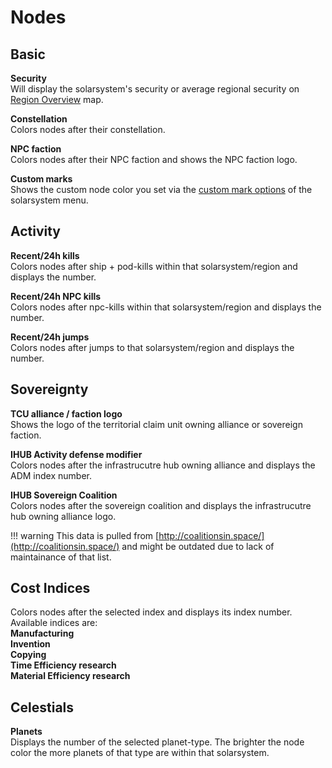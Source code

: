 # Nodes

## Basic
**Security**<br>
Will display the solarsystem's security or average regional security on [Region Overview](https://eveeye.readthedocs.io/en/latest/map/layout/) map.

**Constellation**<br>
Colors nodes after their constellation.

**NPC faction**<br>
Colors nodes after their NPC faction and shows the NPC faction logo.

**Custom marks**<br>
Shows the custom node color you set via the [custom mark options](https://eveeye.readthedocs.io/en/latest/sharing/custom-marks/) of the solarsystem menu.

## Activity
**Recent/24h kills**<br>
Colors nodes after ship + pod-kills within that solarsystem/region and displays the number. 

**Recent/24h NPC kills**<br>
Colors nodes after npc-kills within that solarsystem/region and displays the number.

**Recent/24h jumps**<br>
Colors nodes after jumps to that solarsystem/region and displays the number. 

## Sovereignty
**TCU alliance / faction logo**<br>
Shows the logo of the territorial claim unit owning alliance or sovereign faction.

**IHUB Activity defense modifier**<br>
Colors nodes after the infrastrucutre hub owning alliance and displays the ADM index number.

**IHUB Sovereign Coalition**<br>
Colors nodes after the sovereign coalition and displays the infrastrucutre hub owning alliance logo.

!!! warning
    This data is pulled from [http://coalitionsin.space/](http://coalitionsin.space/) and might be outdated due to lack of maintainance of that list.

## Cost Indices
Colors nodes after the selected index and displays its index number. Available indices are:<br>
**Manufacturing<br>
Invention<br>
Copying<br>
Time Efficiency research<br>
Material Efficiency research**

## Celestials
**Planets**<br>
Displays the number of the selected planet-type. The brighter the node color the more planets of that type are within that solarsystem.
<!--stackedit_data:
eyJoaXN0b3J5IjpbLTE5ODM1Mzk2MDIsMTc1Mjg0MjUwMywtMT
A3MjkwNzM0NiwtMTYzMjIzNjMyNiwxNzcxOTQ5MzQ2LDE1OTcz
OTQyMzddfQ==
-->